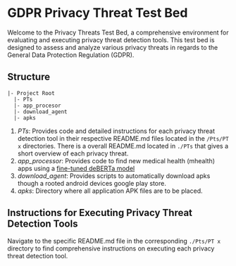 # GDPR Privacy Threat Test Bed

Welcome to the Privacy Threats Test Bed, a comprehensive environment for evaluating and executing privacy threat detection tools. This test bed is designed to assess and analyze various privacy threats in regards to the General Data Protection Regulation (GDPR).

## Structure
```
|- Project Root
  |- PTs
  |- app_procesor
  |- download_agent
  |- apks
```

1) *PTs*: Provides code and detailed instructions for each privacy threat detection tool in their respective README.md files located in the `/Pts/PT x` directories. There is a overall README.md located in `./PTs` that gives a short overview of each privacy threat.
2) *app_processor*: Provides code to find new medical health (mhealth) apps using a [fine-tuned deBERTa model](https://huggingface.co/etham13/MHealth_app_classifier)
3) *download_agent*: Provides scripts to automatically download apks though a rooted android devices google play store.
4) *apks*: Directory where all application APK files are to be placed. 

## Instructions for Executing Privacy Threat Detection Tools

Navigate to the specific README.md file in the corresponding `./Pts/PT x` directory to find comprehensive instructions on executing each privacy threat detection tool. 
